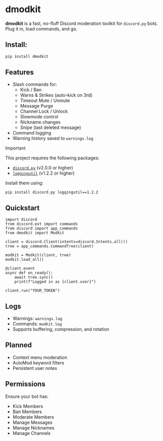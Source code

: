 # dmodkit

**dmodkit** is a fast, no-fluff Discord moderation toolkit for `discord.py` bots. Plug it in, load commands, and go.


## Install:
```bash
pip install dmodkit
```

## Features

- Slash commands for:
  - Kick / Ban
  - Warns & Strikes (auto-kick on 3rd)
  - Timeout Mute / Unmute
  - Message Purge
  - Channel Lock / Unlock
  - Slowmode control
  - Nickname changes
  - Snipe (last deleted message)
- Command logging
- Warning history saved to `warnings.log`

> [!IMPORTANT]
>
> This project requires the following packages:
>
> - [`discord.py`](https://pypi.org/project/discord.py/) (v2.0.0 or higher)
> - [`loggingutil`](https://github.com/mochathehuman/loggingutil) (v1.2.2 or higher)
>
> Install them using:
>
> `pip install discord.py loggingutil==1.2.2`

## Quickstart

```
import discord
from discord.ext import commands
from discord import app_commands
from dmodkit import Modkit

client = discord.Client(intents=discord.Intents.all())
tree = app_commands.CommandTree(client)

modkit = Modkit(client, tree)
modkit.load_all()

@client.event
async def on_ready():
    await tree.sync()
    print(f"Logged in as {client.user}")

client.run("YOUR_TOKEN")
```

## Logs

- Warnings: `warnings.log`
- Commands: `modkit.log`
- Supports buffering, compression, and rotation

## Planned

- Context menu moderation
- AutoMod keyword filters
- Persistent user notes

## Permissions

Ensure your bot has:

- Kick Members
- Ban Members
- Moderate Members
- Manage Messages
- Manage Nicknames
- Manage Channels
